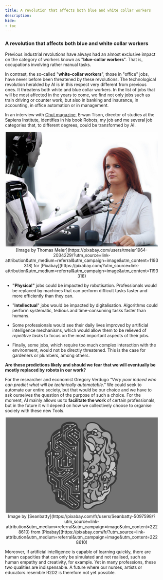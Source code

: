 ```yaml
---
title: A revolution that affects both blue and white collar workers
description:
hide:
- toc
---
```

### A revolution that affects both blue and white collar workers

Previous industrial revolutions have always had an almost exclusive impact on the category of workers known as "**blue-collar workers**". That is, occupations involving rather manual tasks.

In contrast, the so-called "**white-collar workers**", those in "office" jobs, have never before been threatened by these revolutions. The technological revolution heralded by AI is in this respect very different from previous ones. It threatens both white and blue collar workers. In the list of jobs that will be most affected in the years to come, we find not only jobs such as train driving or counter work, but also in banking and insurance, in accounting, in office automation or in management.

In an interview with [Chut magazine](https://chut.media/portraits/erwann-tison-le-numerique-mon-emploi-et-moi/), Erwan Tison, director of studies at the Sapiens Institute, identifies in his book Robots, my job and me several job categories that, to different degrees, could be transformed by AI.

<center><img src="../Images/humanVSIA.jpg" alt="Photo of human and robot interaction" width="500"></center>
<center>[Image by Thomas Meier](https://pixabay.com/users/tmeier1964-2034229/?utm_source=link-attribution&utm_medium=referral&utm_campaign=image&utm_content=1193318) for [Pixabay](https://pixabay.com/?utm_source=link-attribution&utm_medium=referral&utm_campaign=image&utm_content=1193318)</center>

*   **"Physical"** jobs could be impacted by robotisation. Professionals would be replaced by machines that can perform difficult tasks faster and more efficiently than they can.

*   "**Intellectual**" jobs would be impacted by digitalisation. Algorithms could perform systematic, tedious and time-consuming tasks faster than humans.

*   Some professionals would see their daily lives improved by artificial intelligence mechanisms, which would allow them to be relieved of _repetitive tasks_ to focus on the most important aspects of their jobs.

*   Finally, some jobs, which require too much complex interaction with the environment, would not be directly threatened. This is the case for gardeners or plumbers, among others.


**Are these predictions likely and should we fear that we will eventually be mostly replaced by robots in our work?**

For the researcher and economist Gregory Verdugo _"Very poor indeed who can predict what will be technically automatable."_ We could seek to automate our entire society, but that would be our choice and we have to ask ourselves the question of the purpose of such a choice. For the moment, AI mainly allows us to **facilitate the work** of certain professionals, but in the future it will depend on how we collectively choose to organise society with these new Tools.

<center><img src="../Images/artificial-intelligence-2228610_1280.jpg" alt="Illustration brain" width="500"></center>

<center>Image by [Seanbatty](https://pixabay.com/fr/users/Seanbatty-5097598/?utm_source=link-attribution&utm_medium=referral&utm_campaign=image&utm_content=2228610) from [Pixabay](https://pixabay.com/fr/?utm_source=link-attribution&utm_medium=referral&utm_campaign=image&utm_content=2228610)</center>

Moreover, if artificial intelligence is capable of learning quickly, there are human capacities that can only be simulated and not realised, such as human empathy and creativity, for example. Yet in many professions, these two qualities are indispensable. A future where our nurses, artists or educators resemble R2D2 is therefore not yet possible.
